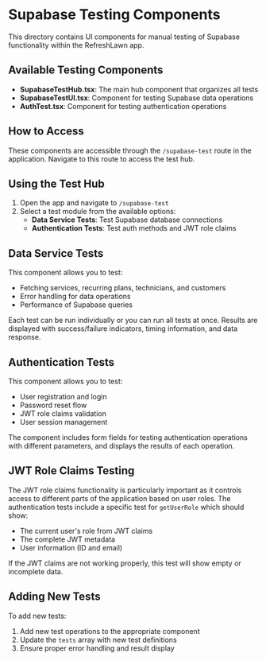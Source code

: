 # Supabase Testing Components

This directory contains UI components for manual testing of Supabase functionality within the RefreshLawn app.

## Available Testing Components

- **SupabaseTestHub.tsx**: The main hub component that organizes all tests
- **SupabaseTestUI.tsx**: Component for testing Supabase data operations
- **AuthTest.tsx**: Component for testing authentication operations

## How to Access

These components are accessible through the `/supabase-test` route in the application. Navigate to this route to access the test hub.

## Using the Test Hub

1. Open the app and navigate to `/supabase-test`
2. Select a test module from the available options:
   - **Data Service Tests**: Test Supabase database connections
   - **Authentication Tests**: Test auth methods and JWT role claims

## Data Service Tests

This component allows you to test:

- Fetching services, recurring plans, technicians, and customers
- Error handling for data operations
- Performance of Supabase queries

Each test can be run individually or you can run all tests at once. Results are displayed with success/failure indicators, timing information, and data response.

## Authentication Tests

This component allows you to test:

- User registration and login
- Password reset flow
- JWT role claims validation
- User session management

The component includes form fields for testing authentication operations with different parameters, and displays the results of each operation.

## JWT Role Claims Testing

The JWT role claims functionality is particularly important as it controls access to different parts of the application based on user roles. The authentication tests include a specific test for `getUserRole` which should show:

- The current user's role from JWT claims
- The complete JWT metadata
- User information (ID and email)

If the JWT claims are not working properly, this test will show empty or incomplete data.

## Adding New Tests

To add new tests:

1. Add new test operations to the appropriate component
2. Update the `tests` array with new test definitions
3. Ensure proper error handling and result display
